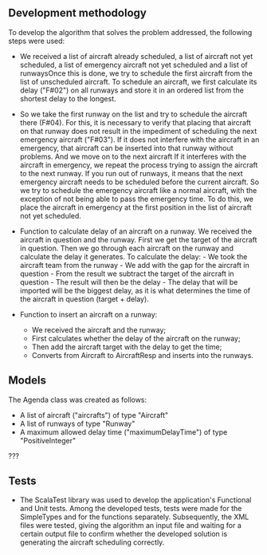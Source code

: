 ## Development methodology

To develop the algorithm that solves the problem addressed, the following steps were used:

- We received a list of aircraft already scheduled, a list of aircraft not yet scheduled, a list
  of emergency aircraft not yet scheduled and a list of runwaysOnce this is done, we try to schedule
  the first aircraft from the list of unscheduled aircraft. To schedule an aircraft, we first calculate
  its delay ("F#02") on all runways and store it in an ordered list from the shortest delay to the longest.

- So we take the first runway on the list and try to schedule the aircraft there (F#04). For this, it
  is necessary to verify that placing that aircraft on that runway does not result in the impediment of
  scheduling the next emergency aircraft ("F#03"). If it does not interfere with the aircraft in an emergency,
  that aircraft can be inserted into that runway without problems. And we move on to the next aircraft If it interferes
  with the aircraft in emergency, we repeat the process trying to assign the aircraft to the next runway.
  If you run out of runways, it means that the next emergency aircraft needs to be scheduled before the current aircraft.
  So we try to schedule the emergency aircraft like a normal aircraft, with the exception of not being able to pass the
  emergency time. To do this, we place the aircraft in emergency at the first position in the list of aircraft not yet scheduled.

- Function to calculate delay of an aircraft on a runway. We received the aircraft in question and the runway.
  First we get the target of the aircraft in question. Then we go through each aircraft on the runway and calculate
  the delay it generates.
  To calculate the delay: - We took the aircraft team from the runway - We add with the gap for the aircraft in question - From the result we subtract the target of the aircraft in question - The result will then be the delay - The delay that will be imported will be the biggest delay, as it is what determines the time of the aircraft in question (target + delay).

- Function to insert an aircraft on a runway:
  - We received the aircraft and the runway;
  - First calculates whether the delay of the aircraft on the runway;
  - Then add the aircraft target with the delay to get the time;
  - Converts from Aircraft to AircraftResp and inserts into the runways.

## Models

The Agenda class was created as follows:

- A list of aircraft ("aircrafts") of type "Aircraft"
- A list of runways of type "Runway"
- A maximum allowed delay time ("maximumDelayTime") of type "PositiveInteger"

???

## Tests

- The ScalaTest library was used to develop the application's Functional and Unit tests. Among the developed tests,
  tests were made for the SimpleTypes and for the functions separately. Subsequently, the XML files were tested, giving
  the algorithm an input file and waiting for a certain output file to confirm whether the developed solution is
  generating the aircraft scheduling correctly.
